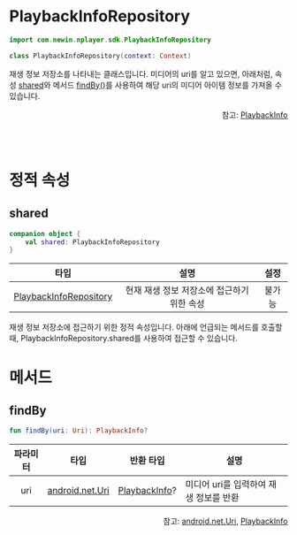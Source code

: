 # PlaybackInfoRepository

```kotlin
import com.newin.nplayer.sdk.PlaybackInfoRepository
```

```kotlin
class PlaybackInfoRepository(context: Context)
```

재생 정보 저장소를 나타내는 클래스입니다. 미디어의 uri를 알고 있으면, 아래처럼, 속성 [shared](#shared)와 메서드 [findBy()](#findby)를 사용하여 해당 uri의 미디어 아이템 정보를 가져올 수 있습니다.

<div align="right">
참고: <a href="../playback-info/home.md">PlaybackInfo</a>
</div>

<br><br>
# 정적 속성

## shared
```kotlin
companion object {
    val shared: PlaybackInfoRepository
}
```
|타입|설명|설정|
|:--:|:--:|:--:|
|[PlaybackInfoRepository](#playbackinforepository)|현재 재생 정보 저장소에 접근하기 위한 속성|불가능|

재생 정보 저장소에 접근하기 위한 정적 속성입니다. 아래에 언급되는 메서드를 호출할 때, PlaybackInfoRepository.shared를 사용하여 접근할 수 있습니다.

# 메서드

## findBy

```kotlin
fun findBy(uri: Uri): PlaybackInfo?
```
|파라미터|타입|반환 타입|설명|
|:---:|:--:|:--:|---|
|uri|[android.net.Uri](https://developer.android.com/reference/android/net/Uri)|[PlaybackInfo](../playback-info/home.md)?|미디어 uri를 입력하여 재생 정보를 반환|

<div align="right">
참고: <a href="https://developer.android.com/reference/android/net/Uri">android.net.Uri</a>, 
<a href="../playback-info/home.md">PlaybackInfo</a>
</div>
